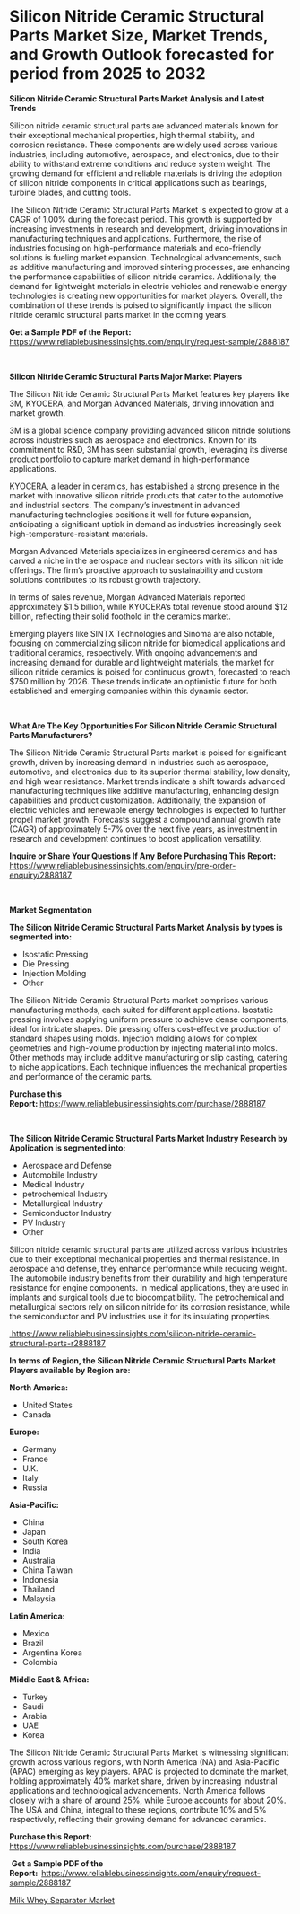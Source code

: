 <p><h1>Silicon Nitride Ceramic Structural Parts Market Size, Market Trends, and Growth Outlook forecasted for period from 2025 to 2032</h1></p><p><strong>Silicon Nitride Ceramic Structural Parts Market Analysis and Latest Trends</strong></p>
<p><p>Silicon nitride ceramic structural parts are advanced materials known for their exceptional mechanical properties, high thermal stability, and corrosion resistance. These components are widely used across various industries, including automotive, aerospace, and electronics, due to their ability to withstand extreme conditions and reduce system weight. The growing demand for efficient and reliable materials is driving the adoption of silicon nitride components in critical applications such as bearings, turbine blades, and cutting tools.</p><p>The Silicon Nitride Ceramic Structural Parts Market is expected to grow at a CAGR of 1.00% during the forecast period. This growth is supported by increasing investments in research and development, driving innovations in manufacturing techniques and applications. Furthermore, the rise of industries focusing on high-performance materials and eco-friendly solutions is fueling market expansion. Technological advancements, such as additive manufacturing and improved sintering processes, are enhancing the performance capabilities of silicon nitride ceramics. Additionally, the demand for lightweight materials in electric vehicles and renewable energy technologies is creating new opportunities for market players. Overall, the combination of these trends is poised to significantly impact the silicon nitride ceramic structural parts market in the coming years.</p></p>
<p><strong>Get a Sample PDF of the Report:&nbsp;</strong> <a href="https://www.reliablebusinessinsights.com/enquiry/request-sample/2888187?utm_campaign=3043&utm_medium=2&utm_source=Github&utm_content=ia&utm_term=14032025&utm_id=silicon-nitride-ceramic-structural-parts">https://www.reliablebusinessinsights.com/enquiry/request-sample/2888187</a></p>
<p>&nbsp;</p>
<p><strong>Silicon Nitride Ceramic Structural Parts Major Market Players</strong></p>
<p><p>The Silicon Nitride Ceramic Structural Parts Market features key players like 3M, KYOCERA, and Morgan Advanced Materials, driving innovation and market growth. </p><p>3M is a global science company providing advanced silicon nitride solutions across industries such as aerospace and electronics. Known for its commitment to R&D, 3M has seen substantial growth, leveraging its diverse product portfolio to capture market demand in high-performance applications.</p><p>KYOCERA, a leader in ceramics, has established a strong presence in the market with innovative silicon nitride products that cater to the automotive and industrial sectors. The company’s investment in advanced manufacturing technologies positions it well for future expansion, anticipating a significant uptick in demand as industries increasingly seek high-temperature-resistant materials.</p><p>Morgan Advanced Materials specializes in engineered ceramics and has carved a niche in the aerospace and nuclear sectors with its silicon nitride offerings. The firm’s proactive approach to sustainability and custom solutions contributes to its robust growth trajectory. </p><p>In terms of sales revenue, Morgan Advanced Materials reported approximately $1.5 billion, while KYOCERA’s total revenue stood around $12 billion, reflecting their solid foothold in the ceramics market. </p><p>Emerging players like SINTX Technologies and Sinoma are also notable, focusing on commercializing silicon nitride for biomedical applications and traditional ceramics, respectively. With ongoing advancements and increasing demand for durable and lightweight materials, the market for silicon nitride ceramics is poised for continuous growth, forecasted to reach $750 million by 2026. These trends indicate an optimistic future for both established and emerging companies within this dynamic sector.</p></p>
<p>&nbsp;</p>
<p><strong>What Are The Key Opportunities For Silicon Nitride Ceramic Structural Parts Manufacturers?</strong></p>
<p><p>The Silicon Nitride Ceramic Structural Parts market is poised for significant growth, driven by increasing demand in industries such as aerospace, automotive, and electronics due to its superior thermal stability, low density, and high wear resistance. Market trends indicate a shift towards advanced manufacturing techniques like additive manufacturing, enhancing design capabilities and product customization. Additionally, the expansion of electric vehicles and renewable energy technologies is expected to further propel market growth. Forecasts suggest a compound annual growth rate (CAGR) of approximately 5-7% over the next five years, as investment in research and development continues to boost application versatility.</p></p>
<p><strong>Inquire or Share Your Questions If Any Before Purchasing This Report:</strong> <a href="https://www.reliablebusinessinsights.com/enquiry/pre-order-enquiry/2888187?utm_campaign=3043&utm_medium=2&utm_source=Github&utm_content=ia&utm_term=14032025&utm_id=silicon-nitride-ceramic-structural-parts">https://www.reliablebusinessinsights.com/enquiry/pre-order-enquiry/2888187</a></p>
<p>&nbsp;</p>
<p><strong>Market Segmentation</strong></p>
<p><strong>The Silicon Nitride Ceramic Structural Parts Market Analysis by types is segmented into:</strong></p>
<p><ul><li>Isostatic Pressing</li><li>Die Pressing</li><li>Injection Molding</li><li>Other</li></ul></p>
<p><p>The Silicon Nitride Ceramic Structural Parts market comprises various manufacturing methods, each suited for different applications. Isostatic pressing involves applying uniform pressure to achieve dense components, ideal for intricate shapes. Die pressing offers cost-effective production of standard shapes using molds. Injection molding allows for complex geometries and high-volume production by injecting material into molds. Other methods may include additive manufacturing or slip casting, catering to niche applications. Each technique influences the mechanical properties and performance of the ceramic parts.</p></p>
<p><strong>Purchase this Report:&nbsp;</strong><a href="https://www.reliablebusinessinsights.com/purchase/2888187?utm_campaign=3043&utm_medium=2&utm_source=Github&utm_content=ia&utm_term=14032025&utm_id=silicon-nitride-ceramic-structural-parts">https://www.reliablebusinessinsights.com/purchase/2888187</a></p>
<p>&nbsp;</p>
<p><strong>The Silicon Nitride Ceramic Structural Parts Market Industry Research by Application is segmented into:</strong></p>
<p><ul><li>Aerospace and Defense</li><li>Automobile Industry</li><li>Medical Industry</li><li>petrochemical Industry</li><li>Metallurgical Industry</li><li>Semiconductor Industry</li><li>PV Industry</li><li>Other</li></ul></p>
<p><p>Silicon nitride ceramic structural parts are utilized across various industries due to their exceptional mechanical properties and thermal resistance. In aerospace and defense, they enhance performance while reducing weight. The automobile industry benefits from their durability and high temperature resistance for engine components. In medical applications, they are used in implants and surgical tools due to biocompatibility. The petrochemical and metallurgical sectors rely on silicon nitride for its corrosion resistance, while the semiconductor and PV industries use it for its insulating properties.</p></p>
<p><a href="https://www.reliablebusinessinsights.com/silicon-nitride-ceramic-structural-parts-r2888187?utm_campaign=3043&utm_medium=2&utm_source=Github&utm_content=ia&utm_term=14032025&utm_id=silicon-nitride-ceramic-structural-parts">&nbsp;https://www.reliablebusinessinsights.com/silicon-nitride-ceramic-structural-parts-r2888187</a></p>
<p><strong>In terms of Region, the Silicon Nitride Ceramic Structural Parts Market Players available by Region are:</strong></p>
<p>
    <p> <strong> North America: </strong>
        <ul>
            <li>United States</li>
            <li>Canada</li>
        </ul>
        </p> 
    <p> <strong> Europe: </strong>
        <ul>
            <li>Germany</li>
            <li>France</li>
            <li>U.K.</li>
            <li>Italy</li>
            <li>Russia</li>
        </ul>
        </p> 
    <p> <strong> Asia-Pacific: </strong>
        <ul>
            <li>China</li>
            <li>Japan</li>
            <li>South Korea</li>
            <li>India</li>
            <li>Australia</li>
            <li>China Taiwan</li>
            <li>Indonesia</li>
            <li>Thailand</li>
            <li>Malaysia</li>
        </ul>
        </p> 
    <p> <strong> Latin America: </strong>
        <ul>
            <li>Mexico</li>
            <li>Brazil</li>
            <li>Argentina Korea</li>
            <li>Colombia</li>
        </ul>
        </p> 
    <p> <strong> Middle East & Africa: </strong>
        <ul>
            <li>Turkey</li>
            <li>Saudi</li>
            <li>Arabia</li>
            <li>UAE</li>
            <li>Korea</li>
        </ul>
    </p>
    </p>
<p><p>The Silicon Nitride Ceramic Structural Parts Market is witnessing significant growth across various regions, with North America (NA) and Asia-Pacific (APAC) emerging as key players. APAC is projected to dominate the market, holding approximately 40% market share, driven by increasing industrial applications and technological advancements. North America follows closely with a share of around 25%, while Europe accounts for about 20%. The USA and China, integral to these regions, contribute 10% and 5% respectively, reflecting their growing demand for advanced ceramics.</p></p>
<p><strong>Purchase this Report: </strong><a href="https://www.reliablebusinessinsights.com/purchase/2888187?utm_campaign=3043&utm_medium=2&utm_source=Github&utm_content=ia&utm_term=14032025&utm_id=silicon-nitride-ceramic-structural-parts">https://www.reliablebusinessinsights.com/purchase/2888187</a></p>
<p>&nbsp;<strong>Get a Sample PDF of the Report:&nbsp;&nbsp;</strong><a href="https://www.reliablebusinessinsights.com/enquiry/request-sample/2888187?utm_campaign=3043&utm_medium=2&utm_source=Github&utm_content=ia&utm_term=14032025&utm_id=silicon-nitride-ceramic-structural-parts">https://www.reliablebusinessinsights.com/enquiry/request-sample/2888187</a></p>
<p><strong></strong></p>
<p><p><a href="https://github.com/carendesrochers299/Market-Research-Report-List-1/blob/main/milk-whey-separator-market.md?utm_campaign=3043&utm_medium=2&utm_source=Github&utm_content=ia&utm_term=14032025&utm_id=silicon-nitride-ceramic-structural-parts">Milk Whey Separator Market</a></p></p>